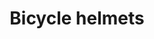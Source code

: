 ---
title: Bicycle helmets
longTitle: 'Bicycle helmets'
tags:
- gccommon
usedFor:
- "[[Bicycle safety equipment]]"
---